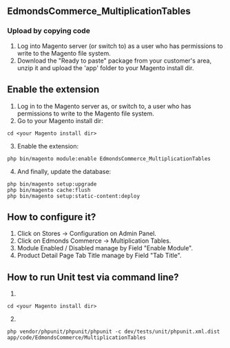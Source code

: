 ## EdmondsCommerce_MultiplicationTables ##

### Upload by copying code

1. Log into Magento server (or switch to) as a user who has permissions to write to the Magento file system.
2. Download the "Ready to paste" package from your customer's area, unzip it and upload the 'app' folder to your Magento install dir.


## Enable the extension

1. Log in to the Magento server as, or switch to, a user who has permissions to write to the Magento file system.
2. Go to your Magento install dir:
```
cd <your Magento install dir> 
```

3. Enable the extension:
```
php bin/magento module:enable EdmondsCommerce_MultiplicationTables
```

4. And finally, update the database:
```
php bin/magento setup:upgrade
php bin/magento cache:flush
php bin/magento setup:static-content:deploy
```

## How to configure it?
1. Click on Stores -> Configuration on Admin Panel.
2. Click on Edmonds Commerce -> Multiplication Tables.
3. Module Enabled / Disabled manage by Field "Enable Module".
4. Product Detail Page Tab Title manage by Field "Tab Title".


## How to run Unit test via command line?
1.
```
cd <your Magento install dir> 
```

2.
```
php vendor/phpunit/phpunit/phpunit -c dev/tests/unit/phpunit.xml.dist app/code/EdmondsCommerce/MultiplicationTables
```